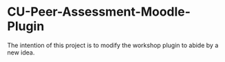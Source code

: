 # CU-Peer-Assessment-Moodle-Plugin
The intention of this project is to modify the workshop plugin to abide by a new idea.
